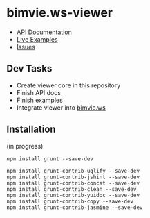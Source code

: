# bimvie.ws-viewer

 * [API Documentation](http://opensourcebim.github.io/bimvie.ws-viewer/docs/)
 * [Live Examples](http://opensourcebim.github.io/bimvie.ws-viewer/examples/)
 * [Issues](https://github.com/opensourceBIM/bimvie.ws-viewer/issues)

## Dev Tasks

 * Create viewer core in this repository
 * Finish API docs
 * Finish examples
 * Integrate viewer into [bimvie.ws](https://github.com/opensourceBIM/bimvie.ws)
 
## Installation

(in progress)

````
npm install grunt --save-dev

npm install grunt-contrib-uglify --save-dev
npm install grunt-contrib-jshint --save-dev
npm install grunt-contrib-concat --save-dev
npm install grunt-contrib-clean --save-dev
npm install grunt-contrib-yuidoc --save-dev
npm install grunt-contrib-copy --save-dev
npm install grunt-contrib-jasmine --save-dev

````

